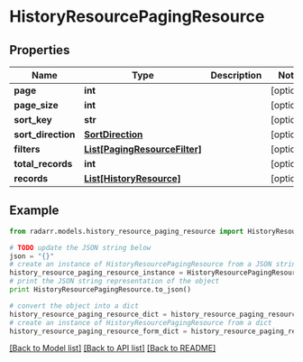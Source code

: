 # HistoryResourcePagingResource


## Properties
Name | Type | Description | Notes
------------ | ------------- | ------------- | -------------
**page** | **int** |  | [optional] 
**page_size** | **int** |  | [optional] 
**sort_key** | **str** |  | [optional] 
**sort_direction** | [**SortDirection**](SortDirection.md) |  | [optional] 
**filters** | [**List[PagingResourceFilter]**](PagingResourceFilter.md) |  | [optional] 
**total_records** | **int** |  | [optional] 
**records** | [**List[HistoryResource]**](HistoryResource.md) |  | [optional] 

## Example

```python
from radarr.models.history_resource_paging_resource import HistoryResourcePagingResource

# TODO update the JSON string below
json = "{}"
# create an instance of HistoryResourcePagingResource from a JSON string
history_resource_paging_resource_instance = HistoryResourcePagingResource.from_json(json)
# print the JSON string representation of the object
print HistoryResourcePagingResource.to_json()

# convert the object into a dict
history_resource_paging_resource_dict = history_resource_paging_resource_instance.to_dict()
# create an instance of HistoryResourcePagingResource from a dict
history_resource_paging_resource_form_dict = history_resource_paging_resource.from_dict(history_resource_paging_resource_dict)
```
[[Back to Model list]](../README.md#documentation-for-models) [[Back to API list]](../README.md#documentation-for-api-endpoints) [[Back to README]](../README.md)


